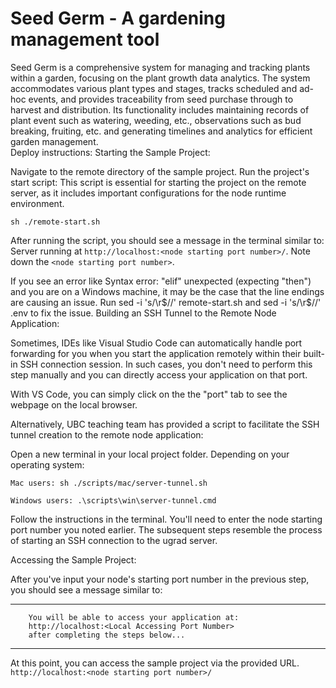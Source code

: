 # Seed Germ - A gardening management tool
Seed Germ is a comprehensive system for managing and tracking plants within a garden, focusing on the plant growth data analytics. The system accommodates various plant types and stages, tracks scheduled and ad-hoc events, and provides traceability from seed purchase through to harvest and distribution. Its functionality includes maintaining records of plant event such as watering, weeding, etc., observations such as bud breaking, fruiting, etc. and generating timelines and analytics for efficient garden management.\
Deploy instructions:
Starting the Sample Project:

Navigate to the remote directory of the sample project.
Run the project's start script:
This script is essential for starting the project on the remote server, as it includes important configurations for the node runtime environment.
```
sh ./remote-start.sh
```

After running the script, you should see a message in the terminal similar to: Server running at `http://localhost:<node starting port number>/`. Note down the `<node starting port number>`.

If you see an error like Syntax error: "elif" unexpected (expecting "then") and you are on a Windows machine, it may be the case that the line endings are causing an issue. Run sed -i 's/\r$//' remote-start.sh and sed -i 's/\r$//' .env to fix the issue.
Building an SSH Tunnel to the Remote Node Application:

Sometimes, IDEs like Visual Studio Code can automatically handle port forwarding for you when you start the application remotely within their built-in SSH connection session. In such cases, you don't need to perform this step manually and you can directly access your application on that port.

With VS Code, you can simply click on the the "port" tab to see the webpage on the local browser.

Alternatively, UBC teaching team has provided a script to facilitate the SSH tunnel creation to the remote node application:

Open a new terminal in your local project folder.
Depending on your operating system:

`Mac users:
sh ./scripts/mac/server-tunnel.sh`

`Windows users:
.\scripts\win\server-tunnel.cmd`


Follow the instructions in the terminal. You'll need to enter the node starting port number you noted earlier. The subsequent steps resemble the process of starting an SSH connection to the ugrad server.

Accessing the Sample Project:

After you've input your node's starting port number in the previous step, you should see a message similar to:

-------------------------------------------------------------------------- 
        You will be able to access your application at: 
        http://localhost:<Local Accessing Port Number> 
        after completing the steps below... 
--------------------------------------------------------------------------
At this point, you can access the sample project via the provided URL.
`http://localhost:<node starting port number>/`

